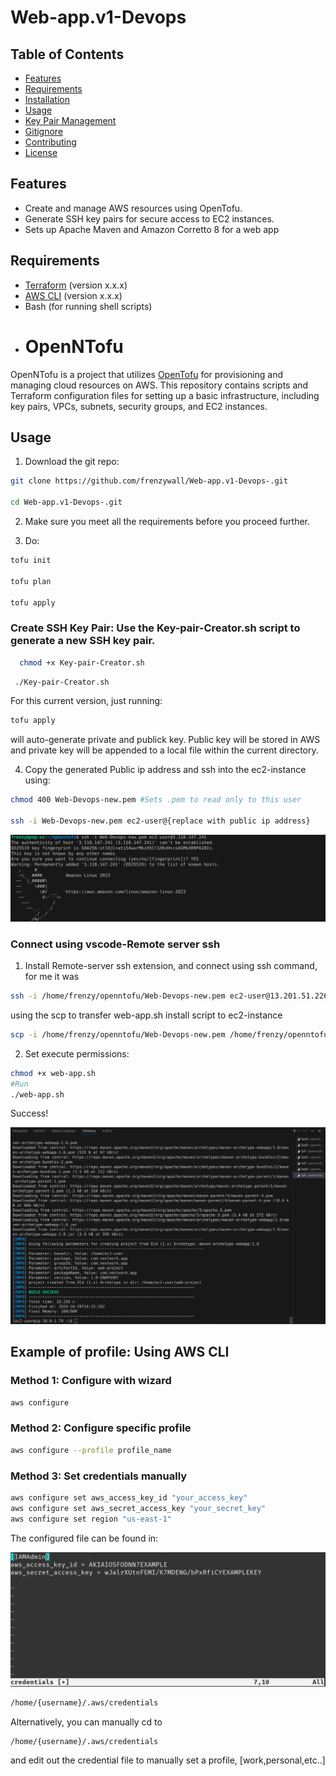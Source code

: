 # Web-app.v1-Devops

## Table of Contents

- [Features](#features)
- [Requirements](#requirements)
- [Installation](#installation)
- [Usage](#usage)
- [Key Pair Management](#key-pair-management)
- [Gitignore](#gitignore)
- [Contributing](#contributing)
- [License](#license)

## Features

- Create and manage AWS resources using OpenTofu.
- Generate SSH key pairs for secure access to EC2 instances.
- Sets up Apache Maven and Amazon Corretto 8 for a web app

## Requirements

- [Terraform](https://www.terraform.io/downloads.html) (version x.x.x)
- [AWS CLI](https://aws.amazon.com/cli/) (version x.x.x)
- Bash (for running shell scripts)
- # OpenNTofu

OpenNTofu is a project that utilizes [OpenTofu](https://opentofu.org/) for provisioning and managing cloud resources on AWS. This repository contains scripts and Terraform configuration files for setting up a basic infrastructure, including key pairs, VPCs, subnets, security groups, and EC2 instances.

## Usage
1. Download the git repo: 
```sh 
git clone https://github.com/frenzywall/Web-app.v1-Devops-.git 

cd Web-app.v1-Devops-.git
```
2. Make sure you meet all the requirements before you proceed further.

3. Do:
```sh
tofu init

tofu plan

tofu apply
```

### Create SSH Key Pair: Use the Key-pair-Creator.sh script to generate a new SSH key pair.
```sh
  chmod +x Key-pair-Creator.sh
```
```sh
 ./Key-pair-Creator.sh
```
For this current version, just running:
```sh
tofu apply
``` 
will auto-generate private and publick key. Public key will be stored in AWS and private key will be appended to a local file within the current directory.

4. Copy the generated Public ip address and ssh into the ec2-instance using:

```sh
chmod 400 Web-Devops-new.pem #Sets .pem to read only to this user

ssh -i Web-Devops-new.pem ec2-user@{replace with public ip address}
```
![alt text](Misc/2.png)

### Connect using vscode-Remote server ssh
1. Install Remote-server ssh extension, and connect using ssh command, for me it was 
```sh
ssh -i /home/frenzy/openntofu/Web-Devops-new.pem ec2-user@13.201.51.226 #Replace with your IP address
```
using the scp to transfer web-app.sh install script to ec2-instance
```sh
scp -i /home/frenzy/openntofu/Web-Devops-new.pem /home/frenzy/openntofu/web-app.sh ec2-user@13.201.51.226:/home/ec2-user/
```
2. Set execute permissions: 
```sh
chmod +x web-app.sh
#Run
./web-app.sh
```
Success!

![alt text](Misc/3.png)

## Example of profile: Using AWS CLI

### Method 1: Configure with wizard
```sh
aws configure
```
### Method 2: Configure specific profile

```sh
aws configure --profile profile_name
```
### Method 3: Set credentials manually

```sh
aws configure set aws_access_key_id "your_access_key"
aws configure set aws_secret_access_key "your_secret_key"
aws configure set region "us-east-1"
```
The configured file can be found in:

![alt text](Misc/1.png)

```sh
/home/{username}/.aws/credentials
```
Alternatively, you can manually cd to 
```sh
/home/{username}/.aws/credentials
``` 
and edit out the credential file to manually set a profile, [work,personal,etc..]


